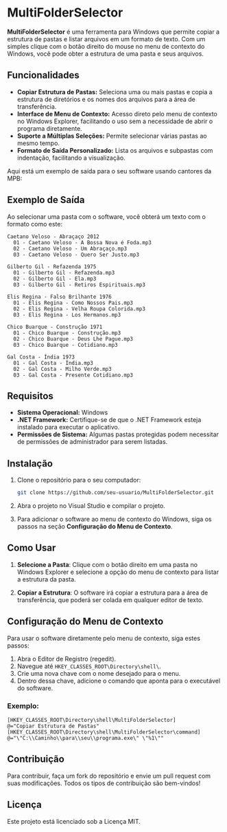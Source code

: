 # MultiFolderSelector

**MultiFolderSelector** é uma ferramenta para Windows que permite copiar a estrutura de pastas e listar arquivos em um formato de texto. Com um simples clique com o botão direito do mouse no menu de contexto do Windows, você pode obter a estrutura de uma pasta e seus arquivos.

## Funcionalidades

- **Copiar Estrutura de Pastas:** Seleciona uma ou mais pastas e copia a estrutura de diretórios e os nomes dos arquivos para a área de transferência.
- **Interface de Menu de Contexto:** Acesso direto pelo menu de contexto no Windows Explorer, facilitando o uso sem a necessidade de abrir o programa diretamente.
- **Suporte a Múltiplas Seleções:** Permite selecionar várias pastas ao mesmo tempo.
- **Formato de Saída Personalizado:** Lista os arquivos e subpastas com indentação, facilitando a visualização.

Aqui está um exemplo de saída para o seu software usando cantores da MPB:

## Exemplo de Saída

Ao selecionar uma pasta com o software, você obterá um texto com o formato como este:

```
Caetano Veloso - Abraçaço 2012
  01 - Caetano Veloso - A Bossa Nova é Foda.mp3
  02 - Caetano Veloso - Um Abraçaço.mp3
  03 - Caetano Veloso - Quero Ser Justo.mp3

Gilberto Gil - Refazenda 1975
  01 - Gilberto Gil - Refazenda.mp3
  02 - Gilberto Gil - Ela.mp3
  03 - Gilberto Gil - Retiros Espirituais.mp3

Elis Regina - Falso Brilhante 1976
  01 - Elis Regina - Como Nossos Pais.mp3
  02 - Elis Regina - Velha Roupa Colorida.mp3
  03 - Elis Regina - Los Hermanos.mp3

Chico Buarque - Construção 1971
  01 - Chico Buarque - Construção.mp3
  02 - Chico Buarque - Deus Lhe Pague.mp3
  03 - Chico Buarque - Cotidiano.mp3

Gal Costa - Índia 1973
  01 - Gal Costa - Índia.mp3
  02 - Gal Costa - Milho Verde.mp3
  03 - Gal Costa - Presente Cotidiano.mp3
```


## Requisitos

- **Sistema Operacional:** Windows
- **.NET Framework:** Certifique-se de que o .NET Framework esteja instalado para executar o aplicativo.
- **Permissões de Sistema:** Algumas pastas protegidas podem necessitar de permissões de administrador para serem listadas.

## Instalação

1. Clone o repositório para o seu computador:
   ```bash
   git clone https://github.com/seu-usuario/MultiFolderSelector.git
   ```

2. Abra o projeto no Visual Studio e compilar o projeto.

3. Para adicionar o software ao menu de contexto do Windows, siga os passos na seção **Configuração do Menu de Contexto**.

## Como Usar

1. **Selecione a Pasta**:
   Clique com o botão direito em uma pasta no Windows Explorer e selecione a opção do menu de contexto para listar a estrutura da pasta.

2. **Copiar a Estrutura**:
   O software irá copiar a estrutura para a área de transferência, que poderá ser colada em qualquer editor de texto.

## Configuração do Menu de Contexto

Para usar o software diretamente pelo menu de contexto, siga estes passos:

1. Abra o Editor de Registro (regedit).
2. Navegue até `HKEY_CLASSES_ROOT\Directory\shell\`.
3. Crie uma nova chave com o nome desejado para o menu.
4. Dentro dessa chave, adicione o comando que aponta para o executável do software.

### Exemplo:

```registry
[HKEY_CLASSES_ROOT\Directory\shell\MultiFolderSelector]
@="Copiar Estrutura de Pastas"
[HKEY_CLASSES_ROOT\Directory\shell\MultiFolderSelector\command]
@="\"C:\\Caminho\\para\\seu\\programa.exe\" \"%1\""
```

## Contribuição

Para contribuir, faça um fork do repositório e envie um pull request com suas modificações. Todos os tipos de contribuição são bem-vindos!

## Licença

Este projeto está licenciado sob a Licença MIT.